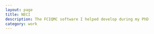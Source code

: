 ```yaml
---
layout: page
title: NECI
description: The FCIQMC software I helped develop during my PhD
category: work
---
```

